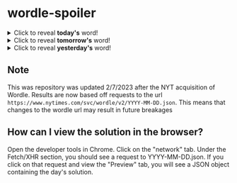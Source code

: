 # wordle-spoiler

<details>
  <summary>Click to reveal <b>today's</b> word!</summary>
  <br>
  <b> ready </b>
</details>

<details>
  <summary>Click to reveal <b>tomorrow's</b> word!</summary>
  <br>
  <b> swell </b>
</details>

<details>
  <summary>Click to reveal <b>yesterday's</b> word!</summary>
  <br>
  <b> event </b>
</details>

## Note
This was repository was updated 2/7/2023 after the NYT acquisition of Wordle. Results are now based off requests to the url `https://www.nytimes.com/svc/wordle/v2/YYYY-MM-DD.json`. This means that changes to the wordle url may result in future breakages

## How can I view the solution in the browser?
Open the developer tools in Chrome. Click on the "network" tab. Under the Fetch/XHR section, you should see a request to YYYY-MM-DD.json. If you click on that request and view the "Preview" tab, you will see a JSON object containing the day's solution.